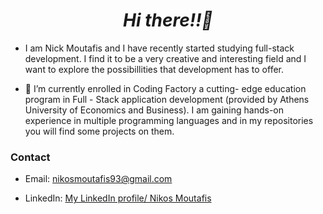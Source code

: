  *<h1 align=center >Hi there!!👋</h1>*

-   I am  Nick Moutafis and  I have recently started studying full-stack development. I find it to be a very creative and interesting field and I want to explore
    the possibillities  that development has to offer.      
     
-   🔭  I’m currently enrolled in  Coding Factory a cutting- edge education program in Full - Stack application development 
    (provided by Athens University of Economics and Business).
    I am gaining hands-on experience in multiple programming languages and in my repositories you will find some projects on them.
    
### Contact 
- Email: [nikosmoutafis93@gmail.com](mailto:nikosmoutafis93@gmail.com)
          
- LinkedIn: [My LinkedIn profile/ Nikos Moutafis](https://www.linkedin.com/in/nikos-moutafis-7b9391266/)
